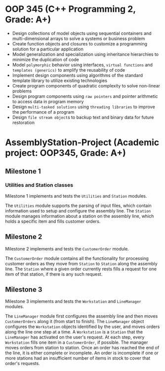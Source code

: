 # OOP 345 (C++ Programming 2, Grade: A+)
- Design collections of model objects using sequential containers and multi-dimensional arrays to solve a systems or business problem
- Create function objects and closures to customize a programming solution for a particular application
- Model generalization and specialization using inheritance hierarchies to minimize the duplication of code
- Model `polymorphic` behavior using interfaces, `virtual functions` and `templates (generics)` to amplify the reusability of code
- Implement design components using algorithms of the standard template library to utilize existing technologies
- Create program components of quadratic complexity to solve non-linear problems
- Design program components using `raw pointers` and pointer arithmetic to access data in program memory
- Design `multi-tasked solutions` using `threading libraries` to improve the performance of a program
- Design `file stream object`s to backup text and binary data for future restoration


# AssemblyStation-Project (Academic project: OOP345, Grade: A+)

## Milestone 1
### Utilities and Station classes
Milestone 1 implements and tests the `Utilities` and `Station` modules.

The `Utilities` module supports the parsing of input files, which contain information used to setup and configure the assembly line.
The `Station` module manages information about a station on the assembly line, which holds a specific item and fills customer orders.

## Milestone 2
Milestone 2 implements and tests the `CustomerOrder` module.

The `CustomerOrder` module contains all the functionality for processing customer orders as they move from `Station` to `Station` along
the assembly line. The `Station` where a given order currently rests fills a request for one item of that station, if there is any such request.

## Milestone 3
Milestone 3 implements and tests the `Workstation` and `LineManager` modules.

The `LineManager` module first configures the assembly line and then moves `CustomerOrders` along it (from start to finish). The `LineManager` object
configures the `Workstation` objects identified by the user, and moves orders along the line one step at a time. A `Workstation` is a `Station` that 
the `LineManager` has activated on the user's request. At each step, every `Workstation` fills one item in a `CustomerOrder`, if possible. The manager
moves orders from station to station. Once an order has reached the end of the line, it is either complete or incomplete. An order is incomplete
if one or more stations had an insufficient number of items in stock to cover that order's requests.

